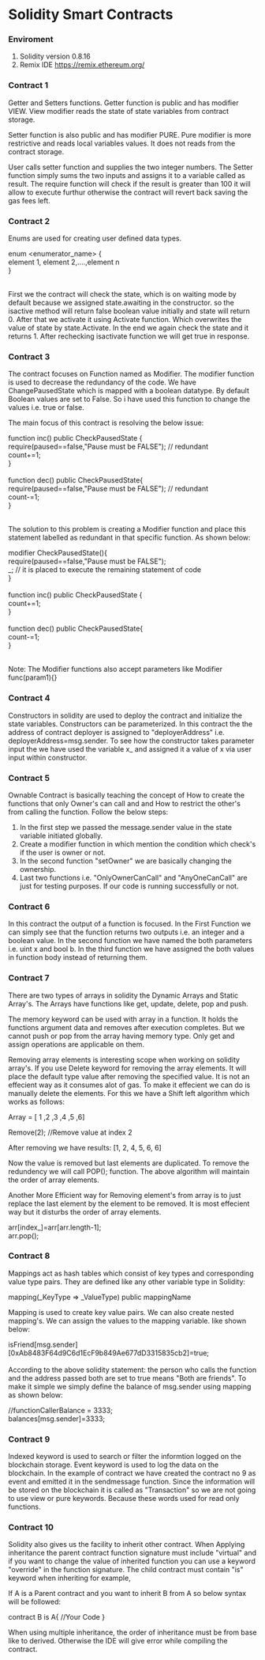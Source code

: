 # Solidity Smart Contracts

### Enviroment 
1. Solidity version 0.8.16
2. Remix IDE https://remix.ethereum.org/

### Contract 1

Getter and Setters functions.
Getter function is public and has modifier VIEW.
    View modifier reads the state of state variables from contract storage.
    
Setter function is also public and has modifier PURE.
    Pure modifier is more restrictive and reads local variables values. 
    It does not reads from the contract storage.

User calls setter function and supplies the two integer numbers. The Setter function simply sums the two inputs and assigns it to a variable called as result. The require function will check if the result is greater than 100 it will allow to execute furthur otherwise the contract will revert back saving the gas fees left.

### Contract 2

Enums are used for creating user defined data types. 

enum <enumerator_name> { <br />
            element 1, element 2,....,element n<br />
} <br /><br />

First we the contract will check the state, which is on waiting mode by default because we assigned state.awaiting in the constructor. so the isactive method will return false boolean value initially and state will return 0.
After that we activate it using Activate function. Which overwrites the value of state by state.Activate.
In the end we again check the state and it returns 1. After rechecking isactivate function we will get true in response. 

### Contract 3

The contract focuses on Function named as Modifier. The modifier function is used to decrease the redundancy of the code. We have ChangePausedState which is mapped with a boolean datatype. By default Boolean values are set to False. So i have used this function to change the values i.e. true or false.

The main focus of this contract is resolving the below issue:

function inc() public CheckPausedState {<br />
        require(paused==false,"Pause must be FALSE");  // redundant <br />
        count+=1;<br />
    }<br /><br />
    function dec() public CheckPausedState{<br />
        require(paused==false,"Pause must be FALSE"); // redundant <br />
        count-=1;<br />
    }<br /><br />
    
The solution to this problem is creating a Modifier function and place this statement labelled as redundant in that specific function. As shown below:
 
 modifier CheckPausedState(){<br />
        require(paused==false,"Pause must be FALSE");<br />
        _; // it is placed to execute the remaining statement of code<br />
    }<br /><br />
    function inc() public CheckPausedState {<br />
        count+=1;<br />
    }<br /><br />
    function dec() public CheckPausedState{<br />
        count-=1;<br />
    }<br /><br />
    
 Note: The Modifier functions also accept parameters like Modifier func(param1){}
 
 ### Contract 4
 
 Constructors in solidity are used to deploy the contract and initialize the state variables. Constructors can be parameterized.
 In this contract the the address of contract deployer is assigned to "deployerAddress" i.e. deployerAddress=msg.sender. 
 To see how the constructor takes parameter input the we have used the variable x_ and assigned it a value of x via user input within constructor.
 
  ### Contract 5
  
  Ownable Contract is basically teaching the concept of How to create the functions that only Owner's can call and and How to restrict the other's from calling the function. Follow the below steps:
  1. In the first step we passed the message.sender value in the state variable initiated globally.
  2. Create a modifier function in which mention the condition which check's if the user is owner or not.
  3. In the second function "setOwner" we are basically changing the ownership.
  4. Last two functions i.e. "OnlyOwnerCanCall" and "AnyOneCanCall" are just for testing purposes. If our code is running successfully or not.
  
   ### Contract 6
   
   In this contract the output of a function is focused. 
   In the First Function we can simply see that the function returns two outputs i.e. an integer and a boolean value.
   In the second function we have named the both parameters i.e. uint x and bool b.
   In the third function we have assigned the both values in function body instead of returning them.
   
 ### Contract 7
 
 There are two types of arrays in solidity the Dynamic Arrays and Static Array's.
 The Arrays have functions like get, update, delete, pop and push. 
 
 The memory keyword can be used with array in a function. It holds the functions argument data and removes after execution completes. But we cannot push or pop from the array having memory type. Only get and assign operations are applicable on them.
 
 Removing array elements is interesting scope when working on solidity array's.
 If you use Delete keyword for removing the array elements. It will place the default type value after removing the specified value. It is not an effecient way as it consumes alot of gas. To make it effecient we can do is manually delete the elements. For this we have a Shift left algorithm which works as follows:
 
 Array = [ 1 ,2 ,3 ,4 ,5 ,6]</br>
 
 Remove(2); //Remove value at index 2</br>
 
 After removing we have results: [1, 2, 4, 5, 6, 6]</br>
 
 Now the value is removed but last elements are duplicated. To remove the redundency we will call POP(); function.
 The above algorithm will maintain the order of array elements.
 
 
 Another More Efficient way for Removing element's from array is to just replace the last element by the element to be removed. It is most effecient way but it disturbs the order of array elements.
 
  arr[index_]=arr[arr.length-1];</br>
  arr.pop();
 
 
### Contract 8

Mappings act as hash tables which consist of key types and corresponding value type pairs. They are defined like any other variable type in Solidity:

mapping(_KeyType => _ValueType) public mappingName

Mapping is used to create key value pairs. We can also create nested mapping's. We can assign the values to the mapping variable. like shown below:

isFriend[msg.sender][0xAb8483F64d9C6d1EcF9b849Ae677dD3315835cb2]=true;</br></br>
According to the above solidity statement: the person who calls the function and the address passed both are set to true means "Both are friends". To make it simple we simply define the balance of msg.sender using mapping as shown below:
 
 //functionCallerBalance = 3333;</br>
 balances[msg.sender]=3333;

### Contract 9

Indexed keyword is used to search or filter the informtion logged on the blockchain storage.
Event keyword is used to log the data on the blockchain. In the example of contract we have created the contract no 9 as event and emitted it in the sendmessage function. Since the information will be stored on the blockchain it is called as "Transaction" so we are not going to use view or pure keywords. Because these words used for read only functions. 


### Contract 10

Solidity also gives us the facility to inherit other contract. When Applying inheritance the parent contract function signature must include "virtual" and if you want to change the value of inherited function you can use a keyword "override" in the function signature.
The child contract must contain "is" keyword when inheriting for example,

If A is a Parent contract and you want to inherit B from A so below syntax will be followed:

contract B is A{
//Your Code
}

When using multiple inheritance, the order of inheritance must be from base like to derived. Otherwise the IDE will give error while compiling the contract.
